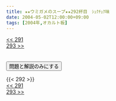 ```yaml
---
title: ★★ウミガメのスープ★★292杯目　ｼｭｸﾁｭｸ味
date: 2004-05-02T12:00:00+09:00
tags: [2004年,オカルト板]
---
```

<div class="th_left"><a href="../291"><< 291</a></div>
<div class="th_right"><a href="../293">293 >></a></div>
<br><br>
<script src="../../js/cupsoup.js"></script>
<form>
<input type="button" value="問題と解説のみにする" onClick="toggleCupsoup()">
</form>
{{< 292 >}}
<div class="th_left"><a href="../291"><< 291</a></div>
<div class="th_right"><a href="../293">293 >></a></div>